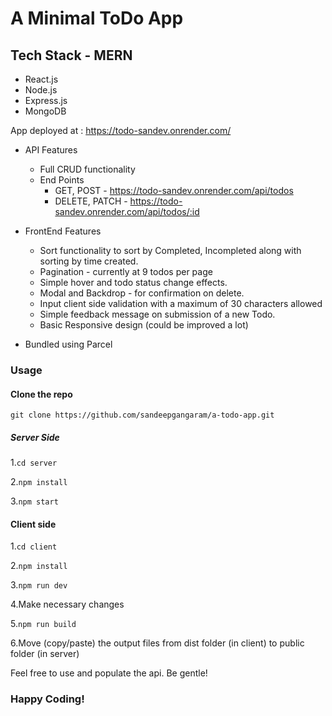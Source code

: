 # A Minimal ToDo App

## Tech Stack - MERN

- React.js
- Node.js
- Express.js
- MongoDB

App deployed at : https://todo-sandev.onrender.com/

- API Features

  - Full CRUD functionality
  - End Points
    - GET, POST - https://todo-sandev.onrender.com/api/todos
    - DELETE, PATCH - https://todo-sandev.onrender.com/api/todos/:id

- FrontEnd Features

  - Sort functionality to sort by Completed, Incompleted along with sorting by time created.
  - Pagination - currently at 9 todos per page
  - Simple hover and todo status change effects.
  - Modal and Backdrop - for confirmation on delete.
  - Input client side validation with a maximum of 30 characters allowed
  - Simple feedback message on submission of a new Todo.
  - Basic Responsive design (could be improved a lot)

- Bundled using Parcel

### Usage

#### Clone the repo

`git clone https://github.com/sandeepgangaram/a-todo-app.git`

##### Server Side

1.`cd server`

2.`npm install`

3.`npm start`

#### Client side

1.`cd client`

2.`npm install`

3.`npm run dev`

4.Make necessary changes

5.`npm run build`

6.Move (copy/paste) the output files from dist folder (in client) to public folder (in server)

Feel free to use and populate the api. Be gentle!

### Happy Coding!
